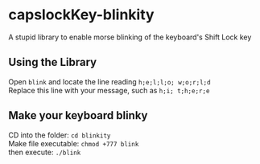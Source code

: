 # capslockKey-blinkity
A stupid library to enable morse blinking of the keyboard's Shift Lock key

## Using the Library

Open `blink` and locate the line reading `h;e;l;l;o; w;o;r;l;d`\
Replace this line with your message, such as `h;i; t;h;e;r;e`

## Make your keyboard blinky

CD into the folder: `cd blinkity`\
Make file executable: `chmod +777 blink`\
then execute: `./blink`
